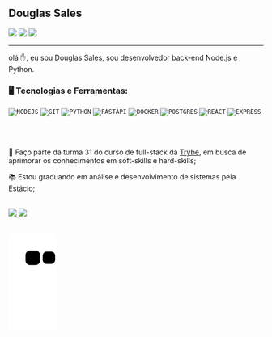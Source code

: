 

## Douglas Sales
<div dsplay="inline-block">
    <div>
        <a href="https://instagram.com/douglas.sales24?igshid=ZDdkNTZiNTM=" target="_blank"><img src="https://img.shields.io/badge/-Instagram-%23E4405F?style=for-the-badge&logo=instagram&logoColor=white" target="_blank"></a>
        <a href="https://www.linkedin.com/in/douglas-sales0611/" target="_blank"><img src="https://img.shields.io/badge/-LinkedIn-%230077B5?style=for-the-badge&logo=linkedin&logoColor=white" target="_blank"></a>  
        <a href="douglas.sales0611@gmail.com"
    ><img
      src="https://img.shields.io/badge/-Gmail-D93942?style=for-the-badge&logo=gmail&logoColor=white"
      target="_blank"
  /></a>
    </div>
</div>

<hr />
olá ✋, eu sou Douglas Sales, sou desenvolvedor back-end Node.js e Python.

</br>

### 🖥️ Tecnologias e Ferramentas:
<code><img width="40px" src="https://cdn.jsdelivr.net/gh/devicons/devicon/icons/nodejs/nodejs-original.svg" title = "NODEJS"/></code>
<code><img width="40px" src="https://cdn.jsdelivr.net/gh/devicons/devicon/icons/git/git-original.svg" title = "GIT"/></code>
<code><img width="40px" src="https://cdn.jsdelivr.net/gh/devicons/devicon/icons/python/python-original.svg" title = "PYTHON"/></code>
<code><img width="40px" src="https://cdn.jsdelivr.net/gh/devicons/devicon/icons/fastapi/fastapi-plain.svg" title = "FASTAPI"/></code>
<code><img width="40px" src="https://cdn.jsdelivr.net/gh/devicons/devicon/icons/docker/docker-original.svg" title = "DOCKER"/></code>
<code><img width="40px" src="https://cdn.jsdelivr.net/gh/devicons/devicon/icons/postgresql/postgresql-original.svg" title = "POSTGRES"/></code>
<code><img width="40px" src="https://cdn.jsdelivr.net/gh/devicons/devicon/icons/react/react-original.svg" title = "REACT"/></code>
<code><img width="40px" src="https://cdn.jsdelivr.net/gh/devicons/devicon/icons/express/express-original-wordmark.svg" title = "EXPRESS"/></code>


</br>
</br>

<div display="inline-block">
    <p align="left">🤿 Faço parte da turma 31 do curso de full-stack da <a href="https://www.betrybe.com/">Trybe</a>, em busca de aprimorar os conhecimentos em soft-skills e hard-skills;</p>
    <p align="left">📚 Estou graduando em análise e desenvolvimento de sistemas pela Estácio;</p>
</div>

</br>

<div>
    <a href="https://github.com/seu-usuário-aqui">
    <img height="180em" src="https://github-readme-stats.vercel.app/api/top-langs/?username=doug-sales1819&layout=compact&langs_count=7&theme=dracula"/>
    <img height="180em" src="https://github-readme-stats.vercel.app/api?username=doug-sales1819&show_icons=true&theme=dracula&include_all_commits=true&count_private=true"/>
</div>
    
</br>

![snake gif](https://github.com/doug-sales1819/doug-sales1819/blob/output/github-contribution-grid-snake.svg)
